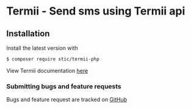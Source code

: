 
# Termii - Send sms using Termii api 

## Installation

Install the latest version with

```bash
$ composer require stic/termii-php
```

View Termii documentation [here](http://developer.termii.com/docs/home.html)

### Submitting bugs and feature requests

Bugs and feature request are tracked on [GitHub](https://github.com/joaonzangoII/TermiiPHP/issues)